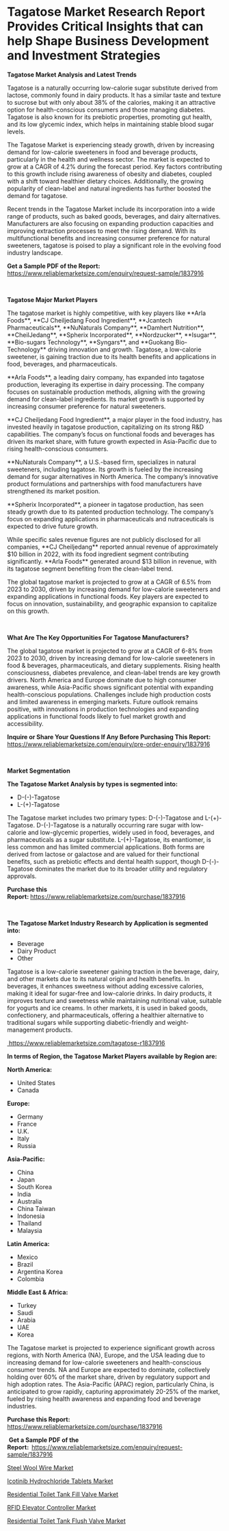 <p><h1>Tagatose Market Research Report Provides Critical Insights that can help Shape Business Development and Investment Strategies</h1></p><p><strong>Tagatose Market Analysis and Latest Trends</strong></p>
<p><p>Tagatose is a naturally occurring low-calorie sugar substitute derived from lactose, commonly found in dairy products. It has a similar taste and texture to sucrose but with only about 38% of the calories, making it an attractive option for health-conscious consumers and those managing diabetes. Tagatose is also known for its prebiotic properties, promoting gut health, and its low glycemic index, which helps in maintaining stable blood sugar levels.</p><p>The Tagatose Market is experiencing steady growth, driven by increasing demand for low-calorie sweeteners in food and beverage products, particularly in the health and wellness sector. The market is expected to grow at a CAGR of 4.2% during the forecast period. Key factors contributing to this growth include rising awareness of obesity and diabetes, coupled with a shift toward healthier dietary choices. Additionally, the growing popularity of clean-label and natural ingredients has further boosted the demand for tagatose.</p><p>Recent trends in the Tagatose Market include its incorporation into a wide range of products, such as baked goods, beverages, and dairy alternatives. Manufacturers are also focusing on expanding production capacities and improving extraction processes to meet the rising demand. With its multifunctional benefits and increasing consumer preference for natural sweeteners, tagatose is poised to play a significant role in the evolving food industry landscape.</p></p>
<p><strong>Get a Sample PDF of the Report:&nbsp;</strong> <a href="https://www.reliablemarketsize.com/enquiry/request-sample/1837916?utm_campaign=2219&utm_medium=2&utm_source=Github&utm_content=ia&utm_term=26012025&utm_id=tagatose">https://www.reliablemarketsize.com/enquiry/request-sample/1837916</a></p>
<p>&nbsp;</p>
<p><strong>Tagatose Major Market Players</strong></p>
<p><p>The tagatose market is highly competitive, with key players like **Arla Foods**, **CJ Cheiljedang Food Ingredient**, **Jcantech Pharmaceuticals**, **NuNaturals Company**, **Damhert Nutrition**, **CheilJedang**, **Spherix Incorporated**, **Nordzucker**, **Isugar**, **Bio-sugars Technology**, **Syngars**, and **Guokang Bio-Technology** driving innovation and growth. Tagatose, a low-calorie sweetener, is gaining traction due to its health benefits and applications in food, beverages, and pharmaceuticals.</p><p>**Arla Foods**, a leading dairy company, has expanded into tagatose production, leveraging its expertise in dairy processing. The company focuses on sustainable production methods, aligning with the growing demand for clean-label ingredients. Its market growth is supported by increasing consumer preference for natural sweeteners.</p><p>**CJ Cheiljedang Food Ingredient**, a major player in the food industry, has invested heavily in tagatose production, capitalizing on its strong R&D capabilities. The company’s focus on functional foods and beverages has driven its market share, with future growth expected in Asia-Pacific due to rising health-conscious consumers.</p><p>**NuNaturals Company**, a U.S.-based firm, specializes in natural sweeteners, including tagatose. Its growth is fueled by the increasing demand for sugar alternatives in North America. The company’s innovative product formulations and partnerships with food manufacturers have strengthened its market position.</p><p>**Spherix Incorporated**, a pioneer in tagatose production, has seen steady growth due to its patented production technology. The company’s focus on expanding applications in pharmaceuticals and nutraceuticals is expected to drive future growth.</p><p>While specific sales revenue figures are not publicly disclosed for all companies, **CJ Cheiljedang** reported annual revenue of approximately $10 billion in 2022, with its food ingredient segment contributing significantly. **Arla Foods** generated around $13 billion in revenue, with its tagatose segment benefiting from the clean-label trend.</p><p>The global tagatose market is projected to grow at a CAGR of 6.5% from 2023 to 2030, driven by increasing demand for low-calorie sweeteners and expanding applications in functional foods. Key players are expected to focus on innovation, sustainability, and geographic expansion to capitalize on this growth.</p></p>
<p>&nbsp;</p>
<p><strong>What Are The Key Opportunities For Tagatose Manufacturers?</strong></p>
<p><p>The global tagatose market is projected to grow at a CAGR of 6-8% from 2023 to 2030, driven by increasing demand for low-calorie sweeteners in food & beverages, pharmaceuticals, and dietary supplements. Rising health consciousness, diabetes prevalence, and clean-label trends are key growth drivers. North America and Europe dominate due to high consumer awareness, while Asia-Pacific shows significant potential with expanding health-conscious populations. Challenges include high production costs and limited awareness in emerging markets. Future outlook remains positive, with innovations in production technologies and expanding applications in functional foods likely to fuel market growth and accessibility.</p></p>
<p><strong>Inquire or Share Your Questions If Any Before Purchasing This Report:</strong> <a href="https://www.reliablemarketsize.com/enquiry/pre-order-enquiry/1837916?utm_campaign=2219&utm_medium=2&utm_source=Github&utm_content=ia&utm_term=26012025&utm_id=tagatose">https://www.reliablemarketsize.com/enquiry/pre-order-enquiry/1837916</a></p>
<p>&nbsp;</p>
<p><strong>Market Segmentation</strong></p>
<p><strong>The Tagatose Market Analysis by types is segmented into:</strong></p>
<p><ul><li>D-(-)-Tagatose</li><li>L-(+)-Tagatose</li></ul></p>
<p><p>The Tagatose market includes two primary types: D-(-)-Tagatose and L-(+)-Tagatose. D-(-)-Tagatose is a naturally occurring rare sugar with low-calorie and low-glycemic properties, widely used in food, beverages, and pharmaceuticals as a sugar substitute. L-(+)-Tagatose, its enantiomer, is less common and has limited commercial applications. Both forms are derived from lactose or galactose and are valued for their functional benefits, such as prebiotic effects and dental health support, though D-(-)-Tagatose dominates the market due to its broader utility and regulatory approvals.</p></p>
<p><strong>Purchase this Report:&nbsp;</strong><a href="https://www.reliablemarketsize.com/purchase/1837916?utm_campaign=2219&utm_medium=2&utm_source=Github&utm_content=ia&utm_term=26012025&utm_id=tagatose">https://www.reliablemarketsize.com/purchase/1837916</a></p>
<p>&nbsp;</p>
<p><strong>The Tagatose Market Industry Research by Application is segmented into:</strong></p>
<p><ul><li>Beverage</li><li>Dairy Product</li><li>Other</li></ul></p>
<p><p>Tagatose is a low-calorie sweetener gaining traction in the beverage, dairy, and other markets due to its natural origin and health benefits. In beverages, it enhances sweetness without adding excessive calories, making it ideal for sugar-free and low-calorie drinks. In dairy products, it improves texture and sweetness while maintaining nutritional value, suitable for yogurts and ice creams. In other markets, it is used in baked goods, confectionery, and pharmaceuticals, offering a healthier alternative to traditional sugars while supporting diabetic-friendly and weight-management products.</p></p>
<p><a href="https://www.reliablemarketsize.com/tagatose-r1837916?utm_campaign=2219&utm_medium=2&utm_source=Github&utm_content=ia&utm_term=26012025&utm_id=tagatose">&nbsp;https://www.reliablemarketsize.com/tagatose-r1837916</a></p>
<p><strong>In terms of Region, the Tagatose Market Players available by Region are:</strong></p>
<p>
    <p> <strong> North America: </strong>
        <ul>
            <li>United States</li>
            <li>Canada</li>
        </ul>
        </p> 
    <p> <strong> Europe: </strong>
        <ul>
            <li>Germany</li>
            <li>France</li>
            <li>U.K.</li>
            <li>Italy</li>
            <li>Russia</li>
        </ul>
        </p> 
    <p> <strong> Asia-Pacific: </strong>
        <ul>
            <li>China</li>
            <li>Japan</li>
            <li>South Korea</li>
            <li>India</li>
            <li>Australia</li>
            <li>China Taiwan</li>
            <li>Indonesia</li>
            <li>Thailand</li>
            <li>Malaysia</li>
        </ul>
        </p> 
    <p> <strong> Latin America: </strong>
        <ul>
            <li>Mexico</li>
            <li>Brazil</li>
            <li>Argentina Korea</li>
            <li>Colombia</li>
        </ul>
        </p> 
    <p> <strong> Middle East & Africa: </strong>
        <ul>
            <li>Turkey</li>
            <li>Saudi</li>
            <li>Arabia</li>
            <li>UAE</li>
            <li>Korea</li>
        </ul>
    </p>
    </p>
<p><p>The Tagatose market is projected to experience significant growth across regions, with North America (NA), Europe, and the USA leading due to increasing demand for low-calorie sweeteners and health-conscious consumer trends. NA and Europe are expected to dominate, collectively holding over 60% of the market share, driven by regulatory support and high adoption rates. The Asia-Pacific (APAC) region, particularly China, is anticipated to grow rapidly, capturing approximately 20-25% of the market, fueled by rising health awareness and expanding food and beverage industries.</p></p>
<p><strong>Purchase this Report: </strong><a href="https://www.reliablemarketsize.com/purchase/1837916?utm_campaign=2219&utm_medium=2&utm_source=Github&utm_content=ia&utm_term=26012025&utm_id=tagatose">https://www.reliablemarketsize.com/purchase/1837916</a></p>
<p>&nbsp;<strong>Get a Sample PDF of the Report:&nbsp;&nbsp;</strong><a href="https://www.reliablemarketsize.com/enquiry/request-sample/1837916?utm_campaign=2219&utm_medium=2&utm_source=Github&utm_content=ia&utm_term=26012025&utm_id=tagatose">https://www.reliablemarketsize.com/enquiry/request-sample/1837916</a></p>
<p><strong></strong></p>
<p><p><a href="https://www.linkedin.com/pulse/steel-wool-wire-market-analysis-shows-detailed-trends-demand-supply-mu5rf?utm_campaign=2219&utm_medium=2&utm_source=Github&utm_content=ia&utm_term=26012025&utm_id=tagatose">Steel Wool Wire Market</a></p><p><a href="https://www.linkedin.com/pulse/icotinib-hydrochloride-tablets-market-size-analysis-quantitative-tksaf?utm_campaign=2219&utm_medium=2&utm_source=Github&utm_content=ia&utm_term=26012025&utm_id=tagatose">Icotinib Hydrochloride Tablets Market</a></p><p><a href="https://www.linkedin.com/pulse/projected-growth-residential-toilet-tank-fill-valve-market-anticipating-6rkbc?utm_campaign=2219&utm_medium=2&utm_source=Github&utm_content=ia&utm_term=26012025&utm_id=tagatose">Residential Toilet Tank Fill Valve Market</a></p><p><a href="https://www.linkedin.com/pulse/rfid-elevator-controller-market-report-anticipated-cagr-52-dhilf?utm_campaign=2219&utm_medium=2&utm_source=Github&utm_content=ia&utm_term=26012025&utm_id=tagatose">RFID Elevator Controller Market</a></p><p><a href="https://www.linkedin.com/pulse/financial-insights-market-potential-residential-toilet-karpc?utm_campaign=2219&utm_medium=2&utm_source=Github&utm_content=ia&utm_term=26012025&utm_id=tagatose">Residential Toilet Tank Flush Valve Market</a></p></p>